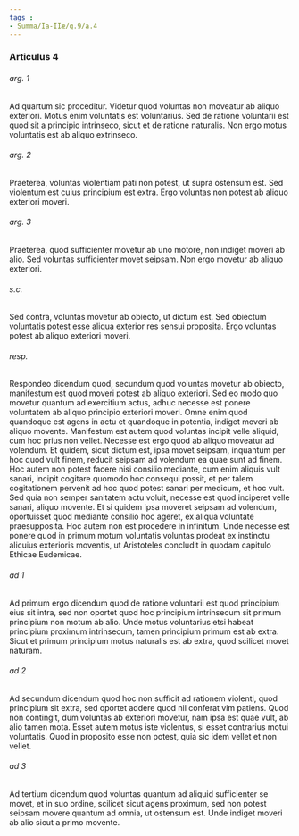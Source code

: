 ```yaml
---
tags : 
- Summa/Ia-IIæ/q.9/a.4
---
```


### Articulus 4

###### arg. 1
Ad quartum sic proceditur. Videtur quod voluntas non moveatur ab aliquo exteriori. Motus enim voluntatis est voluntarius. Sed de ratione voluntarii est quod sit a principio intrinseco, sicut et de ratione naturalis. Non ergo motus voluntatis est ab aliquo extrinseco.

###### arg. 2
Praeterea, voluntas violentiam pati non potest, ut supra ostensum est. Sed violentum est cuius principium est extra. Ergo voluntas non potest ab aliquo exteriori moveri.

###### arg. 3
Praeterea, quod sufficienter movetur ab uno motore, non indiget moveri ab alio. Sed voluntas sufficienter movet seipsam. Non ergo movetur ab aliquo exteriori.

###### s.c.
Sed contra, voluntas movetur ab obiecto, ut dictum est. Sed obiectum voluntatis potest esse aliqua exterior res sensui proposita. Ergo voluntas potest ab aliquo exteriori moveri.

###### resp.
Respondeo dicendum quod, secundum quod voluntas movetur ab obiecto, manifestum est quod moveri potest ab aliquo exteriori. Sed eo modo quo movetur quantum ad exercitium actus, adhuc necesse est ponere voluntatem ab aliquo principio exteriori moveri. Omne enim quod quandoque est agens in actu et quandoque in potentia, indiget moveri ab aliquo movente. Manifestum est autem quod voluntas incipit velle aliquid, cum hoc prius non vellet. Necesse est ergo quod ab aliquo moveatur ad volendum. Et quidem, sicut dictum est, ipsa movet seipsam, inquantum per hoc quod vult finem, reducit seipsam ad volendum ea quae sunt ad finem. Hoc autem non potest facere nisi consilio mediante, cum enim aliquis vult sanari, incipit cogitare quomodo hoc consequi possit, et per talem cogitationem pervenit ad hoc quod potest sanari per medicum, et hoc vult. Sed quia non semper sanitatem actu voluit, necesse est quod inciperet velle sanari, aliquo movente. Et si quidem ipsa moveret seipsam ad volendum, oportuisset quod mediante consilio hoc ageret, ex aliqua voluntate praesupposita. Hoc autem non est procedere in infinitum. Unde necesse est ponere quod in primum motum voluntatis voluntas prodeat ex instinctu alicuius exterioris moventis, ut Aristoteles concludit in quodam capitulo Ethicae Eudemicae.

###### ad 1
Ad primum ergo dicendum quod de ratione voluntarii est quod principium eius sit intra, sed non oportet quod hoc principium intrinsecum sit primum principium non motum ab alio. Unde motus voluntarius etsi habeat principium proximum intrinsecum, tamen principium primum est ab extra. Sicut et primum principium motus naturalis est ab extra, quod scilicet movet naturam.

###### ad 2
Ad secundum dicendum quod hoc non sufficit ad rationem violenti, quod principium sit extra, sed oportet addere quod nil conferat vim patiens. Quod non contingit, dum voluntas ab exteriori movetur, nam ipsa est quae vult, ab alio tamen mota. Esset autem motus iste violentus, si esset contrarius motui voluntatis. Quod in proposito esse non potest, quia sic idem vellet et non vellet.

###### ad 3
Ad tertium dicendum quod voluntas quantum ad aliquid sufficienter se movet, et in suo ordine, scilicet sicut agens proximum, sed non potest seipsam movere quantum ad omnia, ut ostensum est. Unde indiget moveri ab alio sicut a primo movente.

